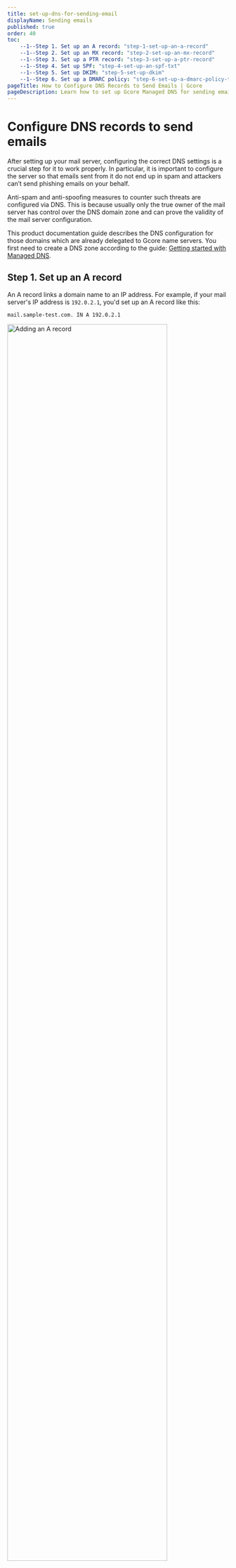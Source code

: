 ```yaml
---
title: set-up-dns-for-sending-email
displayName: Sending emails
published: true
order: 40
toc:
    --1--Step 1. Set up an A record: "step-1-set-up-an-a-record"
    --1--Step 2. Set up an MX record: "step-2-set-up-an-mx-record"
    --1--Step 3. Set up a PTR record: "step-3-set-up-a-ptr-record"
    --1--Step 4. Set up SPF: "step-4-set-up-an-spf-txt"
    --1--Step 5. Set up DKIM: "step-5-set-up-dkim"
    --1--Step 6. Set up a DMARC policy: "step-6-set-up-a-dmarc-policy-txt"
pageTitle: How to Configure DNS Records to Send Emails | Gcore
pageDescription: Learn how to set up Gcore Managed DNS for sending emails, including setting up A, MX, PTR, SPF, DKIM records, and a DMARC policy.
---
```

# Configure DNS records to send emails

After setting up your mail server, configuring the correct DNS settings is a crucial step for it to work properly. In particular, it is important to configure the server so that emails sent from it do not end up in spam and attackers can’t send phishing emails on your behalf.

Anti-spam and anti-spoofing measures to counter such threats are configured via DNS. This is because usually only the true owner of the mail server has control over the DNS domain zone and can prove the validity of the mail server configuration.

<alert-element type="info" title="Info">

This product documentation guide describes the DNS configuration for those domains which are already delegated to Gcore name servers. You first need to create a DNS zone according to the guide: <a href="https://gcore.com/docs/dns/manage-a-dns-zone" target="_blank">Getting started with Managed DNS</a>.

</alert-element>

## Step 1. Set up an A record

An A record links a domain name to an IP address. For example, if your mail server's IP address is `192.0.2.1`, you'd set up an A record like this:

```
mail.sample-test.com. IN A 192.0.2.1
```

<img src="https://assets.gcore.pro/docs/dns/dns-records/set-up-dns-for-sending-email/email-records-10.png" alt="Adding an A record" width="85%">

Add an A record according to our guide on how to <a href="https://gcore.com/docs/dns/dns-records/manage-dns-records-non-advanced-interface-mode" target="_blank">manage DNS records</a>.

## Step 2. Set up an MX record

An <a href="https://gcore.com/learning/dns-mx-record-explained/" target="_blank">MX record</a> binds your domain to the mail server you have created. Without an MX record, incoming mail on your domain will not work. It is recommended that you have more than one mail server so that the second one acts as a backup if the first one fails.
For example, if your domain is `sample-test.com` and your mail server is `mail.sample-test.com`, you'd set up an MX record like this:

```
sample-test.com. IN MX 10 mail.sample-test.com.
```

<img src="https://assets.gcore.pro/docs/dns/dns-records/set-up-dns-for-sending-email/email-records-20.png" alt="Adding an MX record" width="85%">

Add an MX record according to our guide on how to <a href="https://gcore.com/docs/dns/dns-records/manage-dns-records-non-advanced-interface-mode" target="_blank">manage DNS records</a>.

## Step 3. Set up a PTR record

A PTR record, or reverse DNS record, links an IP address to a domain name. This is helpful for verifying the authenticity of your server. You can learn more about how it works and how to configure it in our guide about <a href="https://gcore.com/docs/dns/dns-records/set-up-a-ptr-record-and-reverse-dns-zone" target="_blank">a PTR record and reverse DNS zone</a>.

PTR records are typically set up by your service provider, so you'll need to get in touch with them to set up a reverse DNS zone (RDNS). Afterwards, you can add a PTR record in the Gcore Customer Portal according to our guide on how to <a href="https://gcore.com/docs/dns/dns-records/manage-dns-records-non-advanced-interface-mode" target="_blank">manage DNS records</a>.

If the IP Address of your mail server is `192.0.2.1`, you'd set up a PTR record like this:

```
1.2.0.192.in-addr.arpa IN PTR mail.sample-test.com.
```

## Step 4. Set up SPF (TXT)

An SPF (Sender Policy Framework) record defines which IP addresses are allowed to send mail from your domain. Your domain’s security measures help prevent spam from being sent. An SPF record is added as a TXT record in your DNS.
Add an SPF record in the Gcore Customer Portal according to our guide on how to <a href="https://gcore.com/docs/dns/dns-records/manage-dns-records-non-advanced-interface-mode" target="_blank">manage DNS records</a>. An example of an SPF record is:

```
sample-test.com. IN TXT "v=spf1 mx -all"
```
<img src="https://assets.gcore.pro/docs/dns/dns-records/set-up-dns-for-sending-email/email-records-30.png" alt="Adding a TXT record" width="85%">

This means only the IP addresses for the MX records in `sample-test.com`, i.e. `mail.sample-test.com` (with the IP `192.0.2.1`,) are allowed to send mail on behalf of the domain. `-all` means all other traffic should be considered spam.

## Step 5. Set up a DKIM record 

A <a href="https://gcore.com/learning/what-is-a-dkim-record/" target="_blank">DKIM (DomainKeys Identified Mail) record</a> adds a digital signature to your messages, allowing recipients to verify that the mail indeed came from your server. 

A DKIM record is set up as a TXT record but requires a more complex setup process and adjustments of your mail server configuration, including generating a public and private key for signing and verification. This may require some technical knowledge or a utility that automates this process such as a <a href="https://easydmarc.com/tools/dkim-record-generator" target="_blank">DKIM Generator from EasyDMARC</a>, or from <a href="https://dmarcly.com/tools/dkim-record-generator" target="_blank">DMARCLY</a>.

## Step 6. Set up a DMARC policy (TXT)

A DMARC (Domain-based Message Authentication, Reporting and Conformance) record is used to define how to handle emails that fail SPF and DKIM checks. This helps to minimize harm from spam and security vulnerabilities. When an email is received, the recipient’s mail server checks the SPF and DKIM records of the sending domain. If they pass the checks, the email is considered authentic. If either or both checks fail, the DMARC policy is examined.

The DMARC policy instructs the recipient's mail server on how to handle failed authentication emails. The policy can be set to none (no action taken), quarantine (mark as spam or place in a separate folder), or reject (block the email).

Here’s an example of a DMARC record in DNS settings:

```
_dmarc.sample-test.com. IN TXT "v=DMARC1; p=quarantine; rua=mailto:dmarc@sample-test.com; ruf=mailto:dmarc-forensics@sample-test.com;"
```

<img src="https://assets.gcore.pro/docs/dns/dns-records/set-up-dns-for-sending-email/email-records-40.png" alt="Adding a TXT DMARC record" width="85%">

In this example, the domain owner has set a DMARC policy to `quarantine` any emails that fail authentication. The `rua` parameter specifies the email address where aggregate reports will be sent, while the `ruf` parameter specifies the email address where forensic (detailed) reports will be sent.

You’ve now completed the necessary steps to configure the Gcore Managed DNS for your mail server so there won't be any problems with incoming and outgoing mail.